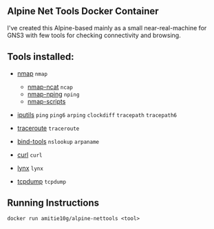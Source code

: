Alpine Net Tools Docker Container
--

I've created this  Alpine-based mainly as a small near-real-machine for GNS3 with few tools for checking connectivity and browsing.

Tools installed:
--

* [nmap](https://pkgs.alpinelinux.org/package/edge/main/x86_64/nmap) ``nmap``
  * [nmap-ncat](https://pkgs.alpinelinux.org/package/edge/main/x86_64/nmap-ncat) ``ncap``
  * [nmap-nping](https://pkgs.alpinelinux.org/package/edge/main/x86_64/nmap-nping) ``nping``
  * [nmap-scripts](https://pkgs.alpinelinux.org/package/edge/main/x86_64/nmap-scripts)
* [iputils](https://pkgs.alpinelinux.org/package/edge/main/x86_64/iputils) ``ping`` ``ping6`` ``arping`` ``clockdiff`` ``tracepath`` ``tracepath6``
* [traceroute](https://pkgs.alpinelinux.org/package/edge/community/x86_64/traceroute) ``traceroute``

* [bind-tools](https://pkgs.alpinelinux.org/package/edge/main/x86_64/bind-tools) ``nslookup`` ``arpaname``

* [curl](https://pkgs.alpinelinux.org/package/edge/main/x86_64/curl) ``curl``
* [lynx](https://pkgs.alpinelinux.org/package/edge/main/x86_64/lynx) ``lynx``

* [tcpdump](https://pkgs.alpinelinux.org/package/edge/main/x86_64/tcpdump) ``tcpdump``

Running Instructions
--
`docker run amitie10g/alpine-nettools <tool>`
